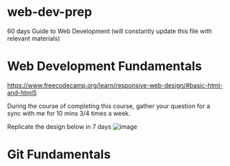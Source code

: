 # web-dev-prep
60 days Guide to Web Development (will constantly update this file with relevant materials)


# Web Development Fundamentals
https://www.freecodecamp.org/learn/responsive-web-design/#basic-html-and-html5

During the course of completing this course, gather your question for a sync with me for 10 mins 3/4 times a week. 

Replicate the design below in 7 days
![image](https://user-images.githubusercontent.com/13811373/228943043-8af8138e-8c1c-49fa-a4ec-b6b460197495.png)

# Git Fundamentals 
